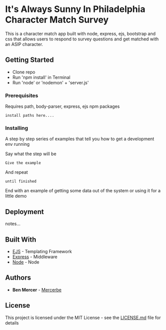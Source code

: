 # It's Always Sunny In Philadelphia Character Match Survey

This is a character match app built with node, express, ejs, bootstrap and css that allows users to respond to survey questions and get matched with an ASIP character.

## Getting Started

* Clone repo
* Run 'npm install' in Terminal
* Run 'node' or 'nodemon' + 'server.js'

### Prerequisites

Requires path, body-parser, express, ejs npm packages

```
install paths here....
```

### Installing

A step by step series of examples that tell you how to get a development env running

Say what the step will be

```
Give the example
```

And repeat

```
until finished
```

End with an example of getting some data out of the system or using it for a little demo


## Deployment

notes...

## Built With

* [EJS](http://ejs.co/#docs) - Templating Framework
* [Express](https://expressjs.com/) - Middleware
* [Node](https://nodejs.org/en/) - Node

## Authors

* **Ben Mercer** - [Mercerbe](https://github.com/Mercerbe)

## License

This project is licensed under the MIT License - see the [LICENSE.md](LICENSE.md) file for details

